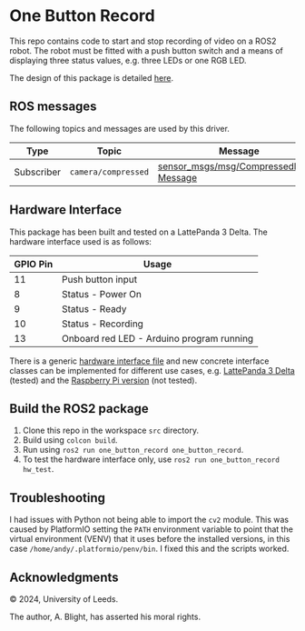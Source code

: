 # One Button Record

This repo contains code to start and stop recording of video on a ROS2 robot.  The robot must be fitted with a push button switch and a means of displaying three status values, e.g. three LEDs or one RGB LED.

The design of this package is detailed [here](design.md).

## ROS messages

The following topics and messages are used by this driver.

| Type | Topic | Message |
|---|---|---|
| Subscriber | `camera/compressed` | [sensor_msgs/msg/CompressedImage Message](https://docs.ros2.org/latest/api/sensor_msgs/msg/CompressedImage.html)|

## Hardware Interface

This package has been built and tested on a LattePanda 3 Delta.  The hardware interface used is as follows:

| GPIO Pin | Usage |
|---|---|
| 11 | Push button input |
|  8 | Status - Power On |
|  9 | Status - Ready |
| 10 | Status - Recording |
| 13 | Onboard red LED - Arduino program running |

There is a generic [hardware interface file](one_button_record/one_button_record/hardware_interface.py) and new concrete interface classes can be implemented for different use cases, e.g. [LattePanda 3 Delta](one_button_record/one_button_record/hardware_interface_latte.py) (tested) and the [Raspberry Pi version](one_button_record/one_button_record/hardware_interface_rpi.py) (not tested).

## Build the ROS2 package

1. Clone this repo in the workspace `src` directory.
2. Build using `colcon build`.
3. Run using `ros2 run one_button_record one_button_record`.
4. To test the hardware interface only, use `ros2 run one_button_record hw_test`.

## Troubleshooting

I had issues with Python not being able to import the `cv2` module.  This was caused by PlatformIO setting the `PATH` environment variable to point that the virtual environment (VENV) that it uses before the installed versions, in this case `/home/andy/.platformio/penv/bin`.  I fixed this and the scripts worked.

## Acknowledgments

© 2024, University of Leeds.

The author, A. Blight, has asserted his moral rights.
